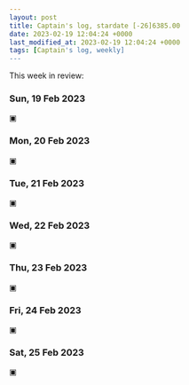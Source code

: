 ```yaml
---
layout: post
title: Captain's log, stardate [-26]6385.00
date: 2023-02-19 12:04:24 +0000
last_modified_at: 2023-02-19 12:04:24 +0000
tags: [Captain's log, weekly]
---
```


This week in review:

<!-- more -->

### Sun, 19 Feb 2023

▣

### Mon, 20 Feb 2023

▣

### Tue, 21 Feb 2023

▣

### Wed, 22 Feb 2023

▣

### Thu, 23 Feb 2023

▣

### Fri, 24 Feb 2023

▣

### Sat, 25 Feb 2023

▣
